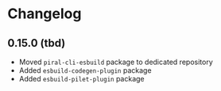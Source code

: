 # Changelog

## 0.15.0 (tbd)

- Moved `piral-cli-esbuild` package to dedicated repository
- Added `esbuild-codegen-plugin` package
- Added `esbuild-pilet-plugin` package
